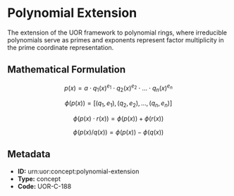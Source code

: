 # Polynomial Extension

The extension of the UOR framework to polynomial rings, where irreducible polynomials serve as primes and exponents represent factor multiplicity in the prime coordinate representation.

## Mathematical Formulation

$$
p(x) = a \cdot q_1(x)^{e_1} \cdot q_2(x)^{e_2} \cdot \ldots \cdot q_n(x)^{e_n}
$$

$$
\phi(p(x)) = [(q_1, e_1), (q_2, e_2), \ldots, (q_n, e_n)]
$$

$$
\phi(p(x) \cdot r(x)) = \phi(p(x)) + \phi(r(x))
$$

$$
\phi(p(x)/q(x)) = \phi(p(x)) - \phi(q(x))
$$

## Metadata

- **ID:** urn:uor:concept:polynomial-extension
- **Type:** concept
- **Code:** UOR-C-188
